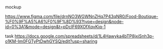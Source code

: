 mockup

https://www.figma.com/file/drnNO3WGWNnZHq7P43qNR0/Food-Boutique-%F0%9F%A5%A6%F0%9F%8D%93?type=design&node-id=0%3A1&mode=design&t=pDcIF69XOfXqvKiq-1

task
https://docs.google.com/spreadsheets/d/1L4Hawyka4bTP8jxiSnh3p-o1KM-Im0FGTyPtDwhGYSQ/edit?usp=sharing
